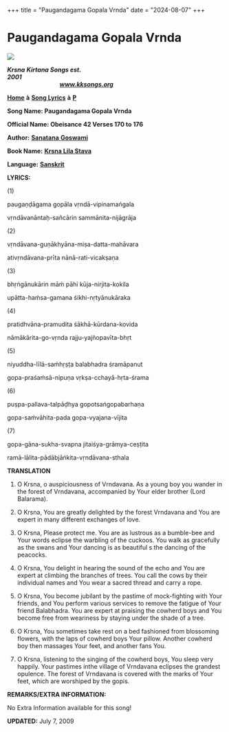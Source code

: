 +++
title = "Paugandagama Gopala Vrnda"
date = "2024-08-07"
+++

# Paugandagama Gopala Vrnda
**[![](http://kksongs.org/image_files/image002.jpg)](http://kksongs.org/)**

**_Krsna_** **_Kirtana Songs est. 2001_**                                                                                                                                                      **_www.kksongs.org_**

**[Home](http://kksongs.org/)** **à** **[Song Lyrics](http://kksongs.org/lyrics.html)** **à** **[P](http://kksongs.org/songs/song_p.html)**

**Song Name: Paugandagama Gopala Vrnda**

**Official Name: Obeisance 42 Verses 170 to 176**

**Author:** [**Sanatana** **Goswami**](http://kksongs.org/authors/list/sanatana_g.html)

**Book Name:** [**Krsna Lila Stava**](http://kksongs.org/authors/krsnalilastava.html)

**Language:** [**Sanskrit**](http://kksongs.org/language/list/sanskrit.html)

**LYRICS:**

(1)

paugaṇḍāgama gopāla vṛndā-vipinamańgala

vṛndāvanāntaḥ-sañcārin sammānita-nijāgrāja

(2)

vṛndāvana-guṇākhyāna-miṣa-datta-mahāvara

ativṛndāvana-prīta nānā-rati-vicakṣaṇa

(3)

bhṛńgānukārin māḿ pāhi kūja-nirjita-kokila

upātta-haḿsa-gamana śikhi-nṛtyānukāraka

(4)

pratidhvāna-pramudita śākhā-kūrdana-kovida

nāmākārita-go-vṛnda rajju-yajñopavīta-bhṛt

(5)

niyuddha-līlā-saḿhṛṣṭa balabhadra śramāpanut

gopa-praśaḿsā-nipuṇa vṛkṣa-cchayā-hṛta-śrama

(6)

puṣpa-pallava-talpāḍhya gopotsańgopabarhaṇa

gopa-saḿvāhita-pada gopa-vyajana-vījita

(7)

gopa-gāna-sukha-svapna jitaiśya-grāmya-ceṣṭita

ramā-lālita-pādābjāńkita-vṛndāvana-sthala

**TRANSLATION**

1) O Krsna, o auspiciousness of Vrndavana. As a young boy you wander in the forest of Vrndavana, accompanied by Your elder brother (Lord Balarama).

2) O Krsna, You are greatly delighted by the forest Vrndavana and You are expert in many different exchanges of love.

3) O Krsna, Please protect me. You are as lustrous as a bumble-bee and Your words eclipse the warbling of the cuckoos. You walk as gracefully as the swans and Your dancing is as beautiful s the dancing of the peacocks.

4) O Krsna, You delight in hearing the sound of the echo and You are expert at climbing the branches of trees. You call the cows by their individual names and You wear a sacred thread and carry a rope.

5) O Krsna, You become jubilant by the pastime of mock-fighting with Your friends, and You perform various services to remove the fatigue of Your friend Balabhadra. You are expert at praising the cowherd boys and You become free from weariness by staying under the shade of a tree.

6) O Krsna, You sometimes take rest on a bed fashioned from blossoming flowers, with the laps of cowherd boys Your pillow. Another cowherd boy then massages Your feet, and another fans You.

7) O Krsna, listening to the singing of the cowherd boys, You sleep very happily. Your pastimes inthe village of Vrndavana eclipses the grandest opulence. The forest of Vrndavana is covered with the marks of Your feet, which are worshiped by the gopis.

**REMARKS/EXTRA INFORMATION:**

No Extra Information available for this song!

**UPDATED:** July 7, 2009